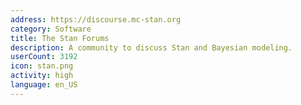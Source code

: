 ```yaml
---
address: https://discourse.mc-stan.org
category: Software
title: The Stan Forums
description: A community to discuss Stan and Bayesian modeling.
userCount: 3192
icon: stan.png
activity: high
language: en_US
---
```

